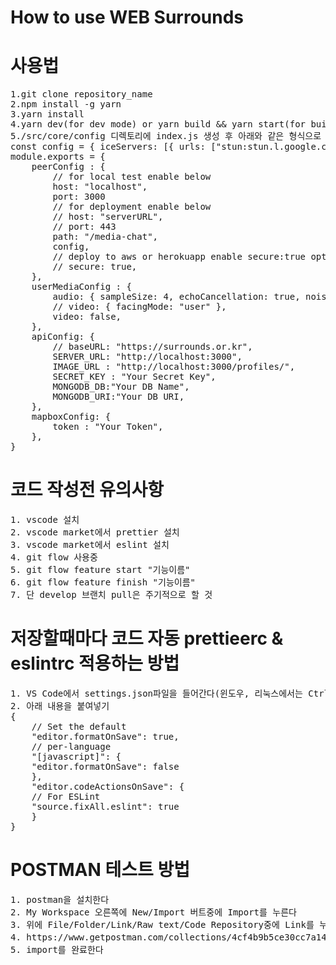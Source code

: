 # How to use WEB Surrounds

<h1>사용법</h1>
<pre>
1.git clone repository_name
2.npm install -g yarn
3.yarn install
4.yarn dev(for dev mode) or yarn build && yarn start(for build mode)
5./src/core/config 디렉토리에 index.js 생성 후 아래와 같은 형식으로 작성
const config = { iceServers: [{ urls: ["stun:stun.l.google.com:19302"] }, {urls:"url", "username":"username", "credential":"credential"}] };
module.exports = {
    peerConfig : {
        // for local test enable below
        host: "localhost",
        port: 3000
        // for deployment enable below
        // host: "serverURL",
        // port: 443
        path: "/media-chat",
        config,
        // deploy to aws or herokuapp enable secure:true option
        // secure: true,
    },
    userMediaConfig : {
		audio: { sampleSize: 4, echoCancellation: true, noiseSuppression: true },
		// video: { facingMode: "user" },
		video: false,
	},
	apiConfig: {
		// baseURL: "https://surrounds.or.kr",
		SERVER_URL: "http://localhost:3000",
		IMAGE_URL : "http://localhost:3000/profiles/",
		SECRET_KEY : "Your Secret Key",
		MONGODB_DB:"Your DB Name",
		MONGODB_URI:"Your DB URI,
	},
    mapboxConfig: {
		token : "Your Token",
	},
}
</pre>

<h1>코드 작성전 유의사항</h1>
<pre>
1. vscode 설치
2. vscode market에서 prettier 설치
3. vscode market에서 eslint 설치
4. git flow 사용중
5. git flow feature start "기능이름"
6. git flow feature finish "기능이름"
7. 단 develop 브랜치 pull은 주기적으로 할 것
</pre>

<h1>저장할때마다 코드 자동 prettieerc & eslintrc 적용하는 방법</h1>
<pre>
1. VS Code에서 settings.json파일을 들어간다(윈도우, 리눅스에서는 Ctrl + ,, 맥에서는 Cmd + , 를 누르고 오른쪽 위에 작은 문서 아이콘 누르면 settings.json 볼 수 있음)
2. 아래 내용을 붙여넣기
{
    // Set the default
    "editor.formatOnSave": true,
    // per-language
    "[javascript]": {
    "editor.formatOnSave": false
    },
    "editor.codeActionsOnSave": {
    // For ESLint
    "source.fixAll.eslint": true
    }
}
</pre>

<h1>POSTMAN 테스트 방법</h1>
<pre>
1. postman을 설치한다
2. My Workspace 오른쪽에 New/Import 버트중에 Import를 누른다
3. 위에 File/Folder/Link/Raw text/Code Repository중에 Link를 누른다
4. https://www.getpostman.com/collections/4cf4b9b5ce30cc7a14e0 해당 링크를 붙여넣는다
5. import를 완료한다
</pre>
